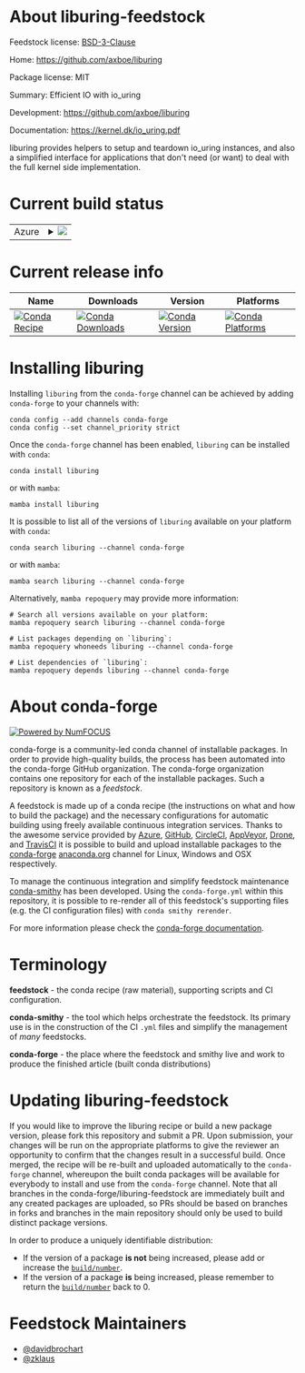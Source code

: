 About liburing-feedstock
========================

Feedstock license: [BSD-3-Clause](https://github.com/conda-forge/liburing-feedstock/blob/main/LICENSE.txt)

Home: https://github.com/axboe/liburing

Package license: MIT

Summary: Efficient IO with io_uring

Development: https://github.com/axboe/liburing

Documentation: https://kernel.dk/io_uring.pdf

liburing provides helpers to setup and teardown io_uring instances, and
also a simplified interface for applications that don't need (or want) to
deal with the full kernel side implementation.


Current build status
====================


<table>
    
  <tr>
    <td>Azure</td>
    <td>
      <details>
        <summary>
          <a href="https://dev.azure.com/conda-forge/feedstock-builds/_build/latest?definitionId=21784&branchName=main">
            <img src="https://dev.azure.com/conda-forge/feedstock-builds/_apis/build/status/liburing-feedstock?branchName=main">
          </a>
        </summary>
        <table>
          <thead><tr><th>Variant</th><th>Status</th></tr></thead>
          <tbody><tr>
              <td>linux_64</td>
              <td>
                <a href="https://dev.azure.com/conda-forge/feedstock-builds/_build/latest?definitionId=21784&branchName=main">
                  <img src="https://dev.azure.com/conda-forge/feedstock-builds/_apis/build/status/liburing-feedstock?branchName=main&jobName=linux&configuration=linux%20linux_64_" alt="variant">
                </a>
              </td>
            </tr><tr>
              <td>osx_64</td>
              <td>
                <a href="https://dev.azure.com/conda-forge/feedstock-builds/_build/latest?definitionId=21784&branchName=main">
                  <img src="https://dev.azure.com/conda-forge/feedstock-builds/_apis/build/status/liburing-feedstock?branchName=main&jobName=osx&configuration=osx%20osx_64_" alt="variant">
                </a>
              </td>
            </tr>
          </tbody>
        </table>
      </details>
    </td>
  </tr>
</table>

Current release info
====================

| Name | Downloads | Version | Platforms |
| --- | --- | --- | --- |
| [![Conda Recipe](https://img.shields.io/badge/recipe-liburing-green.svg)](https://anaconda.org/conda-forge/liburing) | [![Conda Downloads](https://img.shields.io/conda/dn/conda-forge/liburing.svg)](https://anaconda.org/conda-forge/liburing) | [![Conda Version](https://img.shields.io/conda/vn/conda-forge/liburing.svg)](https://anaconda.org/conda-forge/liburing) | [![Conda Platforms](https://img.shields.io/conda/pn/conda-forge/liburing.svg)](https://anaconda.org/conda-forge/liburing) |

Installing liburing
===================

Installing `liburing` from the `conda-forge` channel can be achieved by adding `conda-forge` to your channels with:

```
conda config --add channels conda-forge
conda config --set channel_priority strict
```

Once the `conda-forge` channel has been enabled, `liburing` can be installed with `conda`:

```
conda install liburing
```

or with `mamba`:

```
mamba install liburing
```

It is possible to list all of the versions of `liburing` available on your platform with `conda`:

```
conda search liburing --channel conda-forge
```

or with `mamba`:

```
mamba search liburing --channel conda-forge
```

Alternatively, `mamba repoquery` may provide more information:

```
# Search all versions available on your platform:
mamba repoquery search liburing --channel conda-forge

# List packages depending on `liburing`:
mamba repoquery whoneeds liburing --channel conda-forge

# List dependencies of `liburing`:
mamba repoquery depends liburing --channel conda-forge
```


About conda-forge
=================

[![Powered by
NumFOCUS](https://img.shields.io/badge/powered%20by-NumFOCUS-orange.svg?style=flat&colorA=E1523D&colorB=007D8A)](https://numfocus.org)

conda-forge is a community-led conda channel of installable packages.
In order to provide high-quality builds, the process has been automated into the
conda-forge GitHub organization. The conda-forge organization contains one repository
for each of the installable packages. Such a repository is known as a *feedstock*.

A feedstock is made up of a conda recipe (the instructions on what and how to build
the package) and the necessary configurations for automatic building using freely
available continuous integration services. Thanks to the awesome service provided by
[Azure](https://azure.microsoft.com/en-us/services/devops/), [GitHub](https://github.com/),
[CircleCI](https://circleci.com/), [AppVeyor](https://www.appveyor.com/),
[Drone](https://cloud.drone.io/welcome), and [TravisCI](https://travis-ci.com/)
it is possible to build and upload installable packages to the
[conda-forge](https://anaconda.org/conda-forge) [anaconda.org](https://anaconda.org/)
channel for Linux, Windows and OSX respectively.

To manage the continuous integration and simplify feedstock maintenance
[conda-smithy](https://github.com/conda-forge/conda-smithy) has been developed.
Using the ``conda-forge.yml`` within this repository, it is possible to re-render all of
this feedstock's supporting files (e.g. the CI configuration files) with ``conda smithy rerender``.

For more information please check the [conda-forge documentation](https://conda-forge.org/docs/).

Terminology
===========

**feedstock** - the conda recipe (raw material), supporting scripts and CI configuration.

**conda-smithy** - the tool which helps orchestrate the feedstock.
                   Its primary use is in the construction of the CI ``.yml`` files
                   and simplify the management of *many* feedstocks.

**conda-forge** - the place where the feedstock and smithy live and work to
                  produce the finished article (built conda distributions)


Updating liburing-feedstock
===========================

If you would like to improve the liburing recipe or build a new
package version, please fork this repository and submit a PR. Upon submission,
your changes will be run on the appropriate platforms to give the reviewer an
opportunity to confirm that the changes result in a successful build. Once
merged, the recipe will be re-built and uploaded automatically to the
`conda-forge` channel, whereupon the built conda packages will be available for
everybody to install and use from the `conda-forge` channel.
Note that all branches in the conda-forge/liburing-feedstock are
immediately built and any created packages are uploaded, so PRs should be based
on branches in forks and branches in the main repository should only be used to
build distinct package versions.

In order to produce a uniquely identifiable distribution:
 * If the version of a package **is not** being increased, please add or increase
   the [``build/number``](https://docs.conda.io/projects/conda-build/en/latest/resources/define-metadata.html#build-number-and-string).
 * If the version of a package **is** being increased, please remember to return
   the [``build/number``](https://docs.conda.io/projects/conda-build/en/latest/resources/define-metadata.html#build-number-and-string)
   back to 0.

Feedstock Maintainers
=====================

* [@davidbrochart](https://github.com/davidbrochart/)
* [@zklaus](https://github.com/zklaus/)

